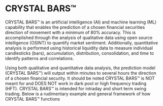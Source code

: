 # CRYSTAL BARS™

CRYSTAL BARS™ is an artificial intelligence (AI) and machine learning (ML) capability that enables the prediction of a chosen financial securities direction of movement with a minimum of 80% accuracy. This is accomplished through the analysis of qualitative data using open source intelligence (OSINT) to quantify market sentiment. Additionally, quantitative analysis is performed using historical liquidity data to measure individual candlesticks (bars), accumulation, distribution, consolidation, and time to identify patterns and correlations.

Using both qualitative and quantitative data analysis, the prediction model (CRYSTAL BARS™) will output within minutes to several hours the direction of a chosen financial security. It should be noted CRYSTAL BARS™ is NOT meant for and DOES NOT work in dark pool or high frequency trading (HFT). CRYSTAL BARS™ is intended for intraday and short term swing trading. Below is a rudimentary example and general framework of how CRYSTAL BARS™ functions

